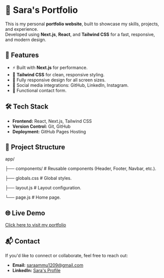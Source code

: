 # 🌟 Sara's Portfolio

This is my personal **portfolio website**, built to showcase my skills, projects, and experience.  
Developed using **Next.js**, **React**, and **Tailwind CSS** for a fast, responsive, and modern design.

## 🚀 Features
- ⚡ Built with **Next.js** for performance.
- 🎨 **Tailwind CSS** for clean, responsive styling.
- 📱 Fully responsive design for all screen sizes.
- 🔗 Social media integrations: GitHub, LinkedIn, Instagram.
- 📨 Functional contact form.

## 🛠 Tech Stack
- **Frontend:** React, Next.js, Tailwind CSS
- **Version Control:** Git, GitHub
- **Deployment:** GitHub Pages Hosting

## 📂 Project Structure
app/

├── components/      # Reusable components (Header, Footer, Navbar, etc.).

├── globals.css       # Global styles.

├── layout.js         # Layout configuration.

└── page.js           # Home page.


## 🌐 Live Demo
[Click here to visit my portfolio](https://sara12-coder.github.io/SaraPortfolio/)

## 📬 Contact
If you'd like to connect or collaborate, feel free to reach out:
- **Email:** saraammu1209@gmail.com
- **LinkedIn:** [Sara's Profile](https://www.linkedin.com/in/sara-kartin-2005k)
